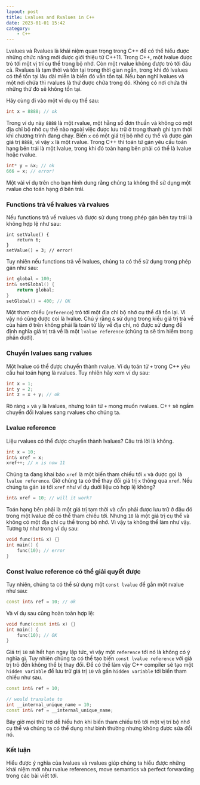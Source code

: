 ```yaml
---
layout: post
title: Lvalues and Rvalues in C++
date: 2023-01-01 15:42
category:
    - C++
---
```


Lvalues và Rvalues là khái niệm quan trọng trong C++ để có thể hiểu được những chức năng mới được giới thiệu từ C++11. Trong C++, một lvalue được trỏ tới một vị trí cụ thể trong bộ nhớ. Còn một rvalue không được trỏ tới đâu cả. Rvalues là tạm thời và tồn tại trong thời gian ngắn, trong khi đó lvalues có thể tồn tại lâu dài miễn là biến đó vẫn tồn tại. Nếu bạn nghĩ lvalues và một nơi chứa thì rvalues là thứ được chứa trong đó. Không có nơi chứa thì những thứ đó sẽ không tồn tại.

Hãy cùng đi vào một ví dụ cụ thể sau:

```C++
int x = 8888; // ok
```

Trong ví dụ này `8888` là một rvalue, một hằng số đơn thuần và không có một địa chỉ bộ nhớ cụ thể nào ngoài việc được lưu trữ ở trong thanh ghi tạm thời khi chương trình đang chạy. Biến `x` có một giá trị bộ nhớ cụ thể và được gán giá trị `8888`, vì vậy `x` là một rvalue. Trong C++ thì toán tử gán yêu cầu toán hạng bên trái là một lvalue, trong khi đó toàn hạng bên phải có thể là lvalue hoặc rvalue.

```C++
int* y = &x; // ok
666 = x; // error!
```
Một vài ví dụ trên cho bạn hình dung rằng chúng ta không thể sử dụng một rvalue cho toán hạng ở bên trái.

### Functions trả về lvalues và rvalues

Nếu functions trả về rvalues và được sử dụng trong phép gán bên tay trái là không hợp lệ như sau:

```C+
int setValue() {
    return 6;
}
setValue() = 3; // error!
```

Tuy nhiên nếu functions trả về lvalues, chúng ta có thể sử dụng trong phép gán như sau:

```C++
int global = 100;
int& setGlobal() {
    return global;
}
setGlobal() = 400; // OK
```

Một tham chiếu (`reference`) trỏ tới một địa chỉ bộ nhớ cụ thể đã tồn lại. Vì vậy nó cũng được coi là lvalue. Chú ý rằng `&` sử dụng trong kiểu giá trị trả về của hàm ở trên không phải là toán tử lấy về địa chỉ, nó được sử dụng để định nghĩa giá trị trả về là một `lvalue reference` (chúng ta sẽ tìm hiểm trong phần dưới).

### Chuyển lvalues sang rvalues

Một lvalue có thể được chuyển thành rvalue. Ví dụ toán tử `+` trong C++ yêu cầu hai toán hạng là rvalues. Tuy nhiên hãy xem ví dụ sau:

```C++
int x = 1;
int y = 2;
int z = x + y; // ok
```

Rõ ràng `x` và `y` là lvalues, nhưng toán tử `+` mong muốn rvalues. C++ sẽ ngầm chuyển đổi lvalues sang rvalues cho chúng ta.

### Lvalue reference

Liệu rvalues có thể được chuyển thành lvalues? Câu trả lời là không.

```C++
int x = 10;
int& xref = x;
xref++; // x is now 11
```

Chúng ta đang khai báo `xref` là một biến tham chiếu tới `x` và được gọi là `lvalue reference`. Giờ chúng ta có thể thay đổi giá trị `x` thông qua `xref`.
Nếu chúng ta gán `10` tới `xref` như ví dụ dưới liệu có hợp lệ không?

```C++
int& xref = 10; // will it work?
```

Toán hạng bên phải là một giá trị tạm thời và cần phải được lưu trữ ở đâu đó trong một lvalue để có thể tham chiếu tới. Nhưng `10` là một giá trị cụ thể và không có một địa chỉ cụ thể trong bộ nhớ. Vì vậy ta không thể làm như vậy. Tương tự như trong ví dụ sau:

```C++
void func(int& x) {}
int main() {
    func(10); // error
}
```

### Const lvalue reference có thể giải quyết được

Tuy nhiên, chúng ta có thể sử dụng một `const lvalue` để gắn một rvalue như sau:

```C++
const int& ref = 10; // ok
```

Và ví dụ sau cũng hoàn toàn hợp lệ:

```C++
void func(const int& x) {}
int main() {
    func(10); // OK
}
```

Giá trị `10` sẽ hết hạn ngay lập tức, vì vậy một `reference` tới nó là không có ý nghĩa gì. Tuy nhiên chúng ta có thể tạo biến `const lvalue reference` với giá trị trỏ đến không thể bị thay đổi. Để có thể làm vậy C++ compiler sẽ tạo một `hidden variable` để lưu trữ giá trị `10` và gắn `hidden variable` tới biến tham chiếu như sau.

```C++
const int& ref = 10;

// would translate to
int __internal_unique_name = 10;
const int& ref = __internal_unique_name;
```

Bây giờ mọi thử trở dễ hiểu hơn khi biến tham chiếu trỏ tới một vị trí bộ nhớ cụ thể và chúng ta có thể dụng như bình thường nhưng không được sửa đổi nó.

### Kết luận
Hiểu được ý nghĩa của lvalues và rvalues giúp chúng ta hiểu được những khái niệm mới như rvalue references, move semantics và perfect forwarding trong các bài viết tới.